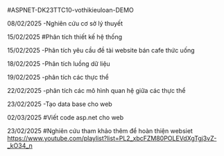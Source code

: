 #ASPNET-DK23TTC10-vothikieuloan-DEMO

08/02/2025
-Nghiên cứu cơ sở lý thuyết

15/02/2025
#Phân tích thiết kế hệ thống

15/02/2025
-Phân tích yêu cầu đề tài website bán cafe thức uống

18/02/2025
-Phân tích luồng dữ liệu

19/02/2025
-phân tích các thực thể

22/02/2025
-phân tích các mô hình quan hệ giữa các thực thể

23/02/2025
-Tạo data base cho web

02/03/2025
#Viết code asp.net cho web

23/02/2025
#Nghiên cứu tham khảo thêm để hoàn thiện websiet
https://www.youtube.com/playlist?list=PL2_xbcFZM80POLEVdXgTgj3vZ-_kO34_n
